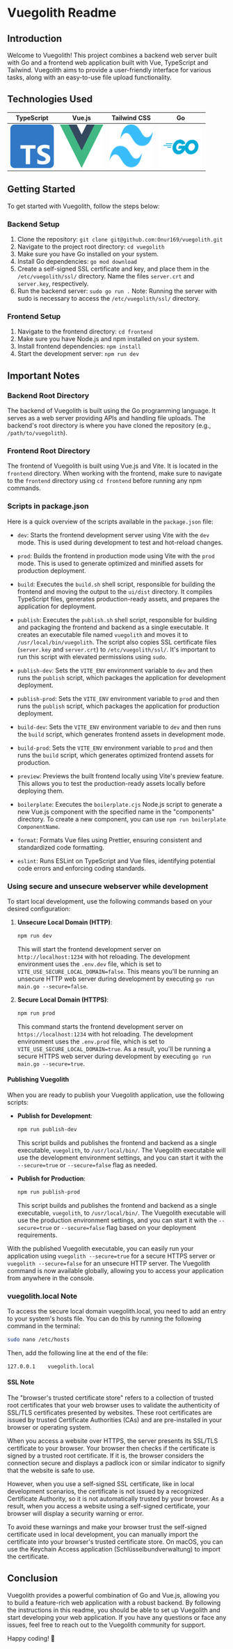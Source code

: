 # Vuegolith Readme

## Introduction

Welcome to Vuegolith! This project combines a backend web server built with Go and a frontend web application built with Vue, TypeScript and Tailwind. Vuegolith aims to provide a user-friendly interface for various tasks, along with an easy-to-use file upload functionality.

<!-- TypeScript Logo -->

## Technologies Used

| TypeScript                                                                    | Vue.js                                                                     | Tailwind CSS                                                                          | Go                                                                      |
| ----------------------------------------------------------------------------- | -------------------------------------------------------------------------- | ------------------------------------------------------------------------------------- | ----------------------------------------------------------------------- |
| <img src="assets/ts-logo.svg" alt="TypeScript Logo" width="100" height="100"> | <img src="assets/vue-logo.svg" alt="Vue.js Logo" width="100" height="100"> | <img src="assets/tailwind-logo.svg" alt="Tailwind CSS Logo" width="100" height="100"> | <img src="assets/go-logo.svg" alt="Go Logo" width="100" height="100" /> |

## Getting Started

To get started with Vuegolith, follow the steps below:

### Backend Setup

1. Clone the repository: `git clone git@github.com:Onur169/vuegolith.git`
2. Navigate to the project root directory: `cd vuegolith`
3. Make sure you have Go installed on your system.
4. Install Go dependencies: `go mod download`
5. Create a self-signed SSL certificate and key, and place them in the `/etc/vuegolith/ssl/` directory. Name the files `server.crt` and `server.key`, respectively.
6. Run the backend server: `sudo go run .`
   Note: Running the server with sudo is necessary to access the `/etc/vuegolith/ssl/` directory.

### Frontend Setup

1. Navigate to the frontend directory: `cd frontend`
2. Make sure you have Node.js and npm installed on your system.
3. Install frontend dependencies: `npm install`
4. Start the development server: `npm run dev`

## Important Notes

### Backend Root Directory

The backend of Vuegolith is built using the Go programming language. It serves as a web server providing APIs and handling file uploads. The backend's root directory is where you have cloned the repository (e.g., `/path/to/vuegolith`).

### Frontend Root Directory

The frontend of Vuegolith is built using Vue.js and Vite. It is located in the `frontend` directory. When working with the frontend, make sure to navigate to the `frontend` directory using `cd frontend` before running any npm commands.

### Scripts in package.json

Here is a quick overview of the scripts available in the `package.json` file:

- `dev`: Starts the frontend development server using Vite with the `dev` mode. This is used during development to test and hot-reload changes.

- `prod`: Builds the frontend in production mode using Vite with the `prod` mode. This is used to generate optimized and minified assets for production deployment.

- `build`: Executes the `build.sh` shell script, responsible for building the frontend and moving the output to the `ui/dist` directory. It compiles TypeScript files, generates production-ready assets, and prepares the application for deployment.

- `publish`: Executes the `publish.sh` shell script, responsible for building and packaging the frontend and backend as a single executable. It creates an executable file named `vuegolith` and moves it to `/usr/local/bin/vuegolith`. The script also copies SSL certificate files (`server.key` and `server.crt`) to `/etc/vuegolith/ssl/`. It's important to run this script with elevated permissions using `sudo`.

- `publish-dev`: Sets the `VITE_ENV` environment variable to `dev` and then runs the `publish` script, which packages the application for development deployment.

- `publish-prod`: Sets the `VITE_ENV` environment variable to `prod` and then runs the `publish` script, which packages the application for production deployment.

- `build-dev`: Sets the `VITE_ENV` environment variable to `dev` and then runs the `build` script, which generates frontend assets in development mode.

- `build-prod`: Sets the `VITE_ENV` environment variable to `prod` and then runs the `build` script, which generates optimized frontend assets for production.

- `preview`: Previews the built frontend locally using Vite's preview feature. This allows you to test the production-ready assets locally before deploying them.

- `boilerplate`: Executes the `boilerplate.cjs` Node.js script to generate a new Vue.js component with the specified name in the "components" directory. To create a new component, you can use `npm run boilerplate ComponentName`.

- `format`: Formats Vue files using Prettier, ensuring consistent and standardized code formatting.

- `eslint`: Runs ESLint on TypeScript and Vue files, identifying potential code errors and enforcing coding standards.

### Using secure and unsecure webserver while development

To start local development, use the following commands based on your desired configuration:

1. **Unsecure Local Domain (HTTP)**:

   ```bash
   npm run dev
   ```

   This will start the frontend development server on `http://localhost:1234` with hot reloading. The development environment uses the `.env.dev` file, which is set to `VITE_USE_SECURE_LOCAL_DOMAIN=false`. This means you'll be running an unsecure HTTP web server during development by executing `go run main.go --secure=false`.

2. **Secure Local Domain (HTTPS)**:
   ```bash
   npm run prod
   ```
   This command starts the frontend development server on `https://localhost:1234` with hot reloading. The development environment uses the `.env.prod` file, which is set to `VITE_USE_SECURE_LOCAL_DOMAIN=true`. As a result, you'll be running a secure HTTPS web server during development by executing `go run main.go --secure=true`.

#### Publishing Vuegolith

When you are ready to publish your Vuegolith application, use the following scripts:

- **Publish for Development**:

  ```bash
  npm run publish-dev
  ```

  This script builds and publishes the frontend and backend as a single executable, `vuegolith`, to `/usr/local/bin/`. The Vuegolith executable will use the development environment settings, and you can start it with the `--secure=true` or `--secure=false` flag as needed.

- **Publish for Production**:
  ```bash
  npm run publish-prod
  ```
  This script builds and publishes the frontend and backend as a single executable, `vuegolith`, to `/usr/local/bin/`. The Vuegolith executable will use the production environment settings, and you can start it with the `--secure=true` or `--secure=false` flag based on your deployment requirements.

With the published Vuegolith executable, you can easily run your application using `vuegolith --secure=true` for a secure HTTPS server or `vuegolith --secure=false` for an unsecure HTTP server. The Vuegolith command is now available globally, allowing you to access your application from anywhere in the console.

### vuegolith.local Note

To access the secure local domain vuegolith.local, you need to add an entry to your system's hosts file. You can do this by running the following command in the terminal:

```bash
sudo nano /etc/hosts
```

Then, add the following line at the end of the file:

```bash
127.0.0.1    vuegolith.local
```

#### SSL Note

The "browser's trusted certificate store" refers to a collection of trusted root certificates that your web browser uses to validate the authenticity of SSL/TLS certificates presented by websites. These root certificates are issued by trusted Certificate Authorities (CAs) and are pre-installed in your browser or operating system.

When you access a website over HTTPS, the server presents its SSL/TLS certificate to your browser. Your browser then checks if the certificate is signed by a trusted root certificate. If it is, the browser considers the connection secure and displays a padlock icon or similar indicator to signify that the website is safe to use.

However, when you use a self-signed SSL certificate, like in local development scenarios, the certificate is not issued by a recognized Certificate Authority, so it is not automatically trusted by your browser. As a result, when you access a website using a self-signed certificate, your browser will display a security warning or error.

To avoid these warnings and make your browser trust the self-signed certificate used in local development, you can manually import the certificate into your browser's trusted certificate store. On macOS, you can use the Keychain Access application (Schlüsselbundverwaltung) to import the certificate.

## Conclusion

Vuegolith provides a powerful combination of Go and Vue.js, allowing you to build a feature-rich web application with a robust backend. By following the instructions in this readme, you should be able to set up Vuegolith and start developing your web application. If you have any questions or face any issues, feel free to reach out to the Vuegolith community for support.

Happy coding! 🚀
